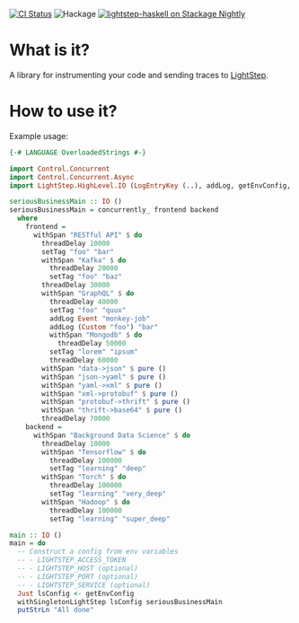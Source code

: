 
[![CI Status](https://github.com/ethercrow/lightstep-haskell/workflows/ci/badge.svg)](https://github.com/ethercrow/lightstep-haskell/actions)
![Hackage](https://img.shields.io/hackage/v/lightstep-haskell)
[![lightstep-haskell on Stackage Nightly](http://stackage.org/package/lightstep-haskell/badge/nightly)](http://stackage.org/nightly/package/lightstep-haskell)

# What is it?

A library for instrumenting your code and sending traces to [LightStep](https://lightstep.com/).


# How to use it?

Example usage:

```haskell
{-# LANGUAGE OverloadedStrings #-}

import Control.Concurrent
import Control.Concurrent.Async
import LightStep.HighLevel.IO (LogEntryKey (..), addLog, getEnvConfig, setTag, withSingletonLightStep, withSpan)

seriousBusinessMain :: IO ()
seriousBusinessMain = concurrently_ frontend backend
  where
    frontend =
      withSpan "RESTful API" $ do
        threadDelay 10000
        setTag "foo" "bar"
        withSpan "Kafka" $ do
          threadDelay 20000
          setTag "foo" "baz"
        threadDelay 30000
        withSpan "GraphQL" $ do
          threadDelay 40000
          setTag "foo" "quux"
          addLog Event "monkey-job"
          addLog (Custom "foo") "bar"
          withSpan "Mongodb" $ do
            threadDelay 50000
          setTag "lorem" "ipsum"
          threadDelay 60000
        withSpan "data->json" $ pure ()
        withSpan "json->yaml" $ pure ()
        withSpan "yaml->xml" $ pure ()
        withSpan "xml->protobuf" $ pure ()
        withSpan "protobuf->thrift" $ pure ()
        withSpan "thrift->base64" $ pure ()
        threadDelay 70000
    backend =
      withSpan "Background Data Science" $ do
        threadDelay 10000
        withSpan "Tensorflow" $ do
          threadDelay 100000
          setTag "learning" "deep"
        withSpan "Torch" $ do
          threadDelay 100000
          setTag "learning" "very_deep"
        withSpan "Hadoop" $ do
          threadDelay 100000
          setTag "learning" "super_deep"

main :: IO ()
main = do
  -- Construct a config from env variables
  -- - LIGHTSTEP_ACCESS_TOKEN
  -- - LIGHTSTEP_HOST (optional)
  -- - LIGHTSTEP_PORT (optional)
  -- - LIGHTSTEP_SERVICE (optional)
  Just lsConfig <- getEnvConfig
  withSingletonLightStep lsConfig seriousBusinessMain
  putStrLn "All done"
```
